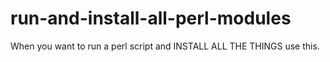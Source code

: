 run-and-install-all-perl-modules
================================

When you want to run a perl script and INSTALL ALL THE THINGS use this.
